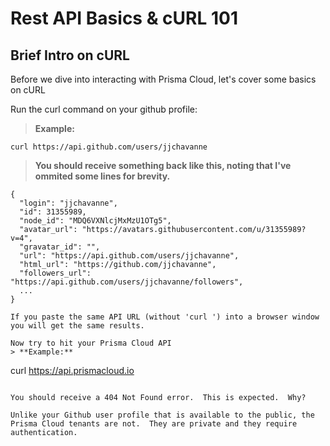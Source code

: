 # Rest API Basics & cURL 101

## Brief Intro on cURL

Before we dive into interacting with Prisma Cloud, let's cover some basics on cURL

Run the curl command on your github profile:
> **Example:**
```
curl https://api.github.com/users/jjchavanne
```
> **You should receive something back like this, noting that I've ommited some lines for brevity.**
```
{
  "login": "jjchavanne",
  "id": 31355989,
  "node_id": "MDQ6VXNlcjMxMzU1OTg5",
  "avatar_url": "https://avatars.githubusercontent.com/u/31355989?v=4",
  "gravatar_id": "",
  "url": "https://api.github.com/users/jjchavanne",
  "html_url": "https://github.com/jjchavanne",
  "followers_url": "https://api.github.com/users/jjchavanne/followers",
  ...
}
   
If you paste the same API URL (without 'curl ') into a browser window you will get the same results.
   
Now try to hit your Prisma Cloud API 
> **Example:**
```
curl 	https://api.prismacloud.io
```
   
You should receive a 404 Not Found error.  This is expected.  Why?

Unlike your Github user profile that is available to the public, the Prisma Cloud tenants are not.  They are private and they require authentication.
   
